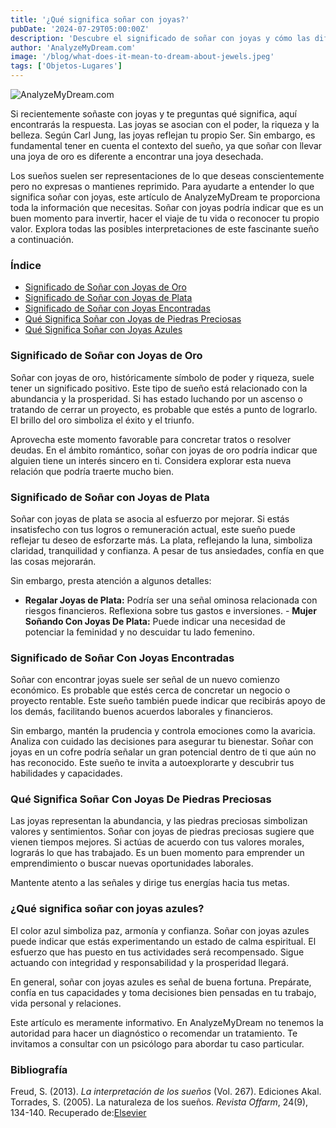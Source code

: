 ```yaml
---
title: '¿Qué significa soñar con joyas?'
pubDate: '2024-07-29T05:00:00Z'
description: 'Descubre el significado de soñar con joyas y cómo las diferentes interpretaciones pueden reflejar aspectos de tu vida y deseos.'
author: 'AnalyzeMyDream.com'
image: '/blog/what-does-it-mean-to-dream-about-jewels.jpeg'
tags: ['Objetos-Lugares']
---
```


![AnalyzeMyDream.com](/blog/what-does-it-mean-to-dream-about-jewels.jpeg)

Si recientemente soñaste con joyas y te preguntas qué significa, aquí encontrarás la respuesta. Las joyas se asocian con el poder, la riqueza y la belleza. Según Carl Jung, las joyas reflejan tu propio Ser. Sin embargo, es fundamental tener en cuenta el contexto del sueño, ya que soñar con llevar una joya de oro es diferente a encontrar una joya desechada.

Los sueños suelen ser representaciones de lo que deseas conscientemente pero no expresas o mantienes reprimido. Para ayudarte a entender lo que significa soñar con joyas, este artículo de AnalyzeMyDream te proporciona toda la información que necesitas. Soñar con joyas podría indicar que es un buen momento para invertir, hacer el viaje de tu vida o reconocer tu propio valor. Explora todas las posibles interpretaciones de este fascinante sueño a continuación.

### Índice

- [Significado de Soñar con Joyas de Oro](#significado-de-soñar-con-joyas-de-oro)
- [Significado de Soñar con Joyas de Plata](#significado-de-soñar-con-joyas-de-plata)
- [Significado de Soñar con Joyas Encontradas](#significado-de-soñar-con-joyas-encontradas)
- [Qué Significa Soñar con Joyas de Piedras Preciosas](#que-significa-soñar-con-joyas-de-piedras-preciosas)
- [Qué Significa Soñar con Joyas Azules](#que-significa-soñar-con-joyas-azules)

### Significado de Soñar con Joyas de Oro

Soñar con joyas de oro, históricamente símbolo de poder y riqueza, suele tener un significado positivo. Este tipo de sueño está relacionado con la abundancia y la prosperidad. Si has estado luchando por un ascenso o tratando de cerrar un proyecto, es probable que estés a punto de lograrlo. El brillo del oro simboliza el éxito y el triunfo.

Aprovecha este momento favorable para concretar tratos o resolver deudas. En el ámbito romántico, soñar con joyas de oro podría indicar que alguien tiene un interés sincero en ti. Considera explorar esta nueva relación que podría traerte mucho bien.

### Significado de Soñar con Joyas de Plata

Soñar con joyas de plata se asocia al esfuerzo por mejorar. Si estás insatisfecho con tus logros o remuneración actual, este sueño puede reflejar tu deseo de esforzarte más. La plata, reflejando la luna, simboliza claridad, tranquilidad y confianza. A pesar de tus ansiedades, confía en que las cosas mejorarán.

Sin embargo, presta atención a algunos detalles:
- **Regalar Joyas de Plata:** Podría ser una señal ominosa relacionada con riesgos financieros. Reflexiona sobre tus gastos e inversiones. - **Mujer Soñando Con Joyas De Plata:** Puede indicar una necesidad de potenciar la feminidad y no descuidar tu lado femenino.

### Significado de Soñar Con Joyas Encontradas

Soñar con encontrar joyas suele ser señal de un nuevo comienzo económico. Es probable que estés cerca de concretar un negocio o proyecto rentable. Este sueño también puede indicar que recibirás apoyo de los demás, facilitando buenos acuerdos laborales y financieros.

Sin embargo, mantén la prudencia y controla emociones como la avaricia. Analiza con cuidado las decisiones para asegurar tu bienestar. Soñar con joyas en un cofre podría señalar un gran potencial dentro de ti que aún no has reconocido. Este sueño te invita a autoexplorarte y descubrir tus habilidades y capacidades.

### Qué Significa Soñar Con Joyas De Piedras Preciosas

Las joyas representan la abundancia, y las piedras preciosas simbolizan valores y sentimientos. Soñar con joyas de piedras preciosas sugiere que vienen tiempos mejores. Si actúas de acuerdo con tus valores morales, lograrás lo que has trabajado. Es un buen momento para emprender un emprendimiento o buscar nuevas oportunidades laborales.

Mantente atento a las señales y dirige tus energías hacia tus metas.

### ¿Qué significa soñar con joyas azules?

El color azul simboliza paz, armonía y confianza. Soñar con joyas azules puede indicar que estás experimentando un estado de calma espiritual. El esfuerzo que has puesto en tus actividades será recompensado. Sigue actuando con integridad y responsabilidad y la prosperidad llegará.

En general, soñar con joyas azules es señal de buena fortuna. Prepárate, confía en tus capacidades y toma decisiones bien pensadas en tu trabajo, vida personal y relaciones.

Este artículo es meramente informativo. En AnalyzeMyDream no tenemos la autoridad para hacer un diagnóstico o recomendar un tratamiento. Te invitamos a consultar con un psicólogo para abordar tu caso particular.

### Bibliografía

Freud, S. (2013). *La interpretación de los sueños* (Vol. 267). Ediciones Akal. 
Torrades, S. (2005). La naturaleza de los sueños. *Revista Offarm*, 24(9), 134-140. Recuperado de:[Elsevier](https://www.elsevier.es/en-revista-offarm-4-articulo-la-naturaleza-suenos-13079597)